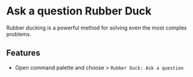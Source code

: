 # Ask a question Rubber Duck

Rubber ducking is a powerful method for solving even the most complex problems.

## Features

- Open command palette and choose > `Rubber Duck: Ask a question`
